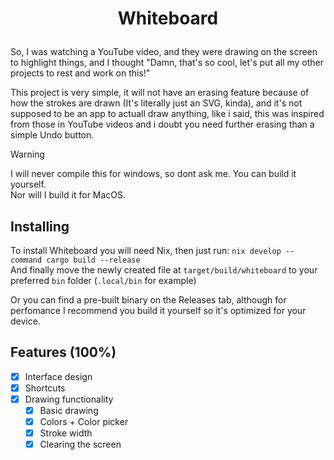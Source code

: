 # <p align="center">Whiteboard</p>
So, I was watching a YouTube video, and they were drawing on the screen to highlight things, and I thought "Damn, that's so cool, let's put all my other projects to rest and work on this!"

This project is very simple, it will not have an erasing feature because of how the strokes are drawn (It's literally just an SVG, kinda), and it's not supposed to be an app to actuall draw anything, like i said, this was inspired from those in YouTube videos and i doubt you need further erasing than a simple Undo button.

> [!WARNING]
> I will never compile this for windows, so dont ask me. You can build it yourself. \
> Nor will I build it for MacOS.

## Installing
To install Whiteboard you will need Nix, then just run: `nix develop --command cargo build --release` \
And finally move the newly created file at `target/build/whiteboard` to your preferred `bin` folder (`.local/bin` for example)

Or you can find a pre-built binary on the Releases tab, although for perfomance I recommend you build it yourself so it's optimized for your device.

## Features (100%)
- [X] Interface design
- [X] Shortcuts
- [X] Drawing functionality
    - [X] Basic drawing
    - [X] Colors + Color picker
    - [X] Stroke width
    - [X] Clearing the screen
